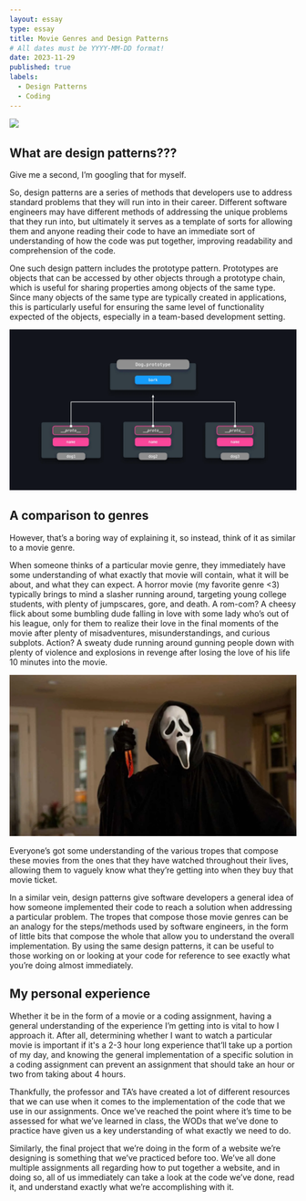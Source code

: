 ```yaml
---
layout: essay
type: essay
title: Movie Genres and Design Patterns
# All dates must be YYYY-MM-DD format!
date: 2023-11-29
published: true
labels:
  - Design Patterns
  - Coding
---
```


<img class="img-fluid" src="../img/essays/moviegenresanddesignpatterns/theatre.png">

## What are design patterns???

Give me a second, I’m googling that for myself.

So, design patterns are a series of methods that developers use to address standard problems that they will run into in their career. Different software engineers may have different methods of addressing the unique problems that they run into, but ultimately it serves as a template of sorts for allowing them and anyone reading their code to have an immediate sort of understanding of how the code was put together, improving readability and comprehension of the code. 

One such design pattern includes the prototype pattern. Prototypes are objects that can be accessed by other objects through a prototype chain, which is useful for sharing properties among objects of the same type.  Since many objects of the same type are typically created in applications, this is particularly useful for ensuring the same level of functionality expected of the objects, especially in a team-based development setting.

<img class="img-fluid" src="../img/essays/moviegenresanddesignpatterns/prototypes.png">

## A comparison to genres

However, that’s a boring way of explaining it, so instead, think of it as similar to a movie genre.

When someone thinks of a particular movie genre, they immediately have some understanding of what exactly that movie will contain, what it will be about, and what they can expect. A horror movie (my favorite genre <3) typically brings to mind a slasher running around, targeting young college students, with plenty of jumpscares, gore, and death. A rom-com? A cheesy flick about some bumbling dude falling in love with some lady who’s out of his league, only for them to realize their love in the final moments of the movie after plenty of misadventures, misunderstandings, and curious subplots. Action? A sweaty dude running around gunning people down with plenty of violence and explosions in revenge after losing the love of his life 10 minutes into the movie.

<img class="img-fluid" src="../img/essays/moviegenresanddesignpatterns/scream.png">

Everyone’s got some understanding of the various tropes that compose these movies from the ones that they have watched throughout their lives, allowing them to vaguely know what they’re getting into when they buy that movie ticket.

In a similar vein, design patterns give software developers a general idea of how someone implemented their code to reach a solution when addressing a particular problem. The tropes that compose those movie genres can be an analogy for the steps/methods used by software engineers, in the form of little bits that compose the whole that allow you to understand the overall implementation. By using the same design patterns, it can be useful to those working on or looking at your code for reference to see exactly what you’re doing almost immediately. 

## My personal experience 

Whether it be in the form of a movie or a coding assignment, having a general understanding of the experience I’m getting into is vital to how I approach it. After all, determining whether I want to watch a particular movie is important if it's a 2-3 hour long experience that’ll take up a portion of my day, and knowing the general implementation of a specific solution in a coding assignment can prevent an assignment that should take an hour or two from taking about 4 hours.

Thankfully, the professor and TA’s have created a lot of different resources that we can use when it comes to the implementation of the code that we use in our assignments. Once we’ve reached the point where it’s time to be assessed for what we’ve learned in class, the WODs that we’ve done to practice have given us a key understanding of what exactly we need to do. 


Similarly, the final project that we’re doing in the form of a website we’re designing is something that we’ve practiced before too. We’ve all done multiple assignments all regarding how to put together a website, and in doing so, all of us immediately can take a look at the code we’ve done, read it, and understand exactly what we’re accomplishing with it. 

